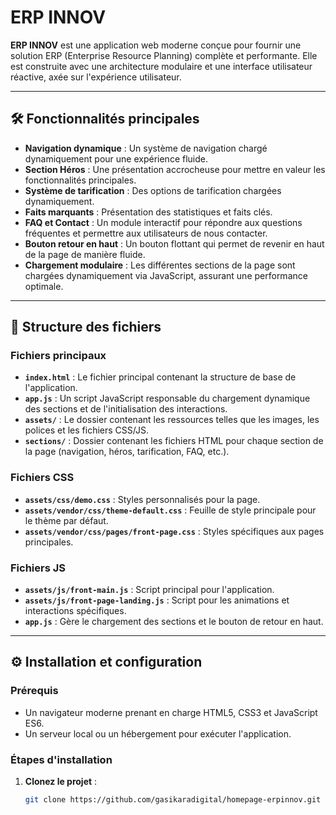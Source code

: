 # ERP INNOV

**ERP INNOV** est une application web moderne conçue pour fournir une solution ERP (Enterprise Resource Planning) complète et performante. Elle est construite avec une architecture modulaire et une interface utilisateur réactive, axée sur l'expérience utilisateur.

---

## 🛠️ Fonctionnalités principales

- **Navigation dynamique** : Un système de navigation chargé dynamiquement pour une expérience fluide.
- **Section Héros** : Une présentation accrocheuse pour mettre en valeur les fonctionnalités principales.
- **Système de tarification** : Des options de tarification chargées dynamiquement.
- **Faits marquants** : Présentation des statistiques et faits clés.
- **FAQ et Contact** : Un module interactif pour répondre aux questions fréquentes et permettre aux utilisateurs de nous contacter.
- **Bouton retour en haut** : Un bouton flottant qui permet de revenir en haut de la page de manière fluide.
- **Chargement modulaire** : Les différentes sections de la page sont chargées dynamiquement via JavaScript, assurant une performance optimale.

---

## 📂 Structure des fichiers

### Fichiers principaux

- **`index.html`** : Le fichier principal contenant la structure de base de l'application.
- **`app.js`** : Un script JavaScript responsable du chargement dynamique des sections et de l'initialisation des interactions.
- **`assets/`** : Le dossier contenant les ressources telles que les images, les polices et les fichiers CSS/JS.
- **`sections/`** : Dossier contenant les fichiers HTML pour chaque section de la page (navigation, héros, tarification, FAQ, etc.).

### Fichiers CSS

- **`assets/css/demo.css`** : Styles personnalisés pour la page.
- **`assets/vendor/css/theme-default.css`** : Feuille de style principale pour le thème par défaut.
- **`assets/vendor/css/pages/front-page.css`** : Styles spécifiques aux pages principales.

### Fichiers JS

- **`assets/js/front-main.js`** : Script principal pour l'application.
- **`assets/js/front-page-landing.js`** : Script pour les animations et interactions spécifiques.
- **`app.js`** : Gère le chargement des sections et le bouton de retour en haut.

---

## ⚙️ Installation et configuration

### Prérequis

- Un navigateur moderne prenant en charge HTML5, CSS3 et JavaScript ES6.
- Un serveur local ou un hébergement pour exécuter l'application.

### Étapes d'installation

1. **Clonez le projet** :
   ```bash
   git clone https://github.com/gasikaradigital/homepage-erpinnov.git
   ```
